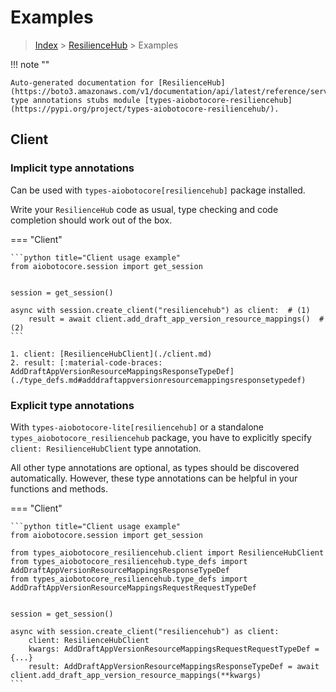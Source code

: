 # Examples

> [Index](../README.md) > [ResilienceHub](./README.md) > Examples

!!! note ""

    Auto-generated documentation for [ResilienceHub](https://boto3.amazonaws.com/v1/documentation/api/latest/reference/services/resiliencehub.html#ResilienceHub)
    type annotations stubs module [types-aiobotocore-resiliencehub](https://pypi.org/project/types-aiobotocore-resiliencehub/).

## Client

### Implicit type annotations

Can be used with `types-aiobotocore[resiliencehub]` package installed.

Write your `ResilienceHub` code as usual,
type checking and code completion should work out of the box.



=== "Client"

    ```python title="Client usage example"
    from aiobotocore.session import get_session


    session = get_session()

    async with session.create_client("resiliencehub") as client:  # (1)
        result = await client.add_draft_app_version_resource_mappings()  # (2)
    ```

    1. client: [ResilienceHubClient](./client.md)
    2. result: [:material-code-braces: AddDraftAppVersionResourceMappingsResponseTypeDef](./type_defs.md#adddraftappversionresourcemappingsresponsetypedef) 






### Explicit type annotations

With `types-aiobotocore-lite[resiliencehub]`
or a standalone `types_aiobotocore_resiliencehub` package, you have to explicitly specify
`client: ResilienceHubClient` type annotation.

All other type annotations are optional, as types should be discovered automatically.
However, these type annotations can be helpful in your functions and methods.


=== "Client"

    ```python title="Client usage example"
    from aiobotocore.session import get_session

    from types_aiobotocore_resiliencehub.client import ResilienceHubClient
    from types_aiobotocore_resiliencehub.type_defs import AddDraftAppVersionResourceMappingsResponseTypeDef
    from types_aiobotocore_resiliencehub.type_defs import AddDraftAppVersionResourceMappingsRequestRequestTypeDef


    session = get_session()

    async with session.create_client("resiliencehub") as client:
        client: ResilienceHubClient
        kwargs: AddDraftAppVersionResourceMappingsRequestRequestTypeDef = {...}
        result: AddDraftAppVersionResourceMappingsResponseTypeDef = await client.add_draft_app_version_resource_mappings(**kwargs)
    ```




